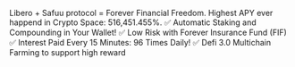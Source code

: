 Libero + Safuu protocol = Forever Financial Freedom. Highest APY ever happend in Crypto Space: 516,451.455%. 
✅ Automatic Staking and Compounding in Your Wallet! 
✅ Low Risk with Forever Insurance Fund (FIF) 
✅ Interest Paid Every 15 Minutes: 96 Times Daily!
✅ Defi 3.0 Multichain Farming to support high reward

<!---
foreverfinancialfreedom/foreverfinancialfreedom is a ✨ special ✨ repository because its `README.md` (this file) appears on your GitHub profile.
You can click the Preview link to take a look at your changes.
--->

